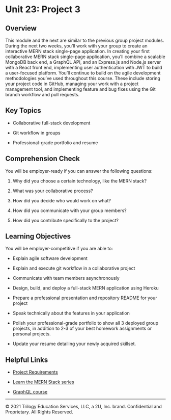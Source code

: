 # Unit 23: Project 3

## Overview

This module and the next are similar to the previous group project modules. During the next two weeks, you’ll work with your group to create an interactive MERN stack single-page application. In creating your first collaborative MERN stack single-page application, you’ll combine a scalable MongoDB back end, a GraphQL API, and an Express.js and Node.js server with a React front end, implementing user authentication with JWT to build a user-focused platform. You’ll continue to build on the agile development methodologies you’ve used throughout this course. These include storing your project code in GitHub, managing your work with a project management tool, and implementing feature and bug fixes using the Git branch workflow and pull requests. 

## Key Topics

* Collaborative full-stack development

* Git workflow in groups

* Professional-grade portfolio and resume

## Comprehension Check

You will be employer-ready if you can answer the following questions:

1. Why did you choose a certain technology, like the MERN stack? 

2. What was your collaborative process? 

3. How did you decide who would work on what? 

4. How did you communicate with your group members? 

5. How did you contribute specifically to the project? 

## Learning Objectives

You will be employer-competitive if you are able to:

* Explain agile software development

* Explain and execute git workflow in a collaborative project

* Communicate with team members asynchronously

* Design, build, and deploy a full-stack MERN application using Heroku

* Prepare a professional presentation and repository README for your project

* Speak technically about the features in your application

* Polish your professional-grade portfolio to show all 3 deployed group projects, in addition to 2-3 of your best homework assignments or personal projects. 

* Update your resume detailing your newly acquired skillset.

## Helpful Links

* [Project Requirements](../../01-Class-Content/22-State/04-Supplemental/Project-Requirements.md)

* [Learn the MERN Stack series](https://www.youtube.com/playlist?list=PLillGF-RfqbbiTGgA77tGO426V3hRF9iE)

* [GraphQL course](https://www.youtube.com/watch?v=ed8SzALpx1Q)

---
© 2021 Trilogy Education Services, LLC, a 2U, Inc. brand.  Confidential and Proprietary.  All Rights Reserved.
